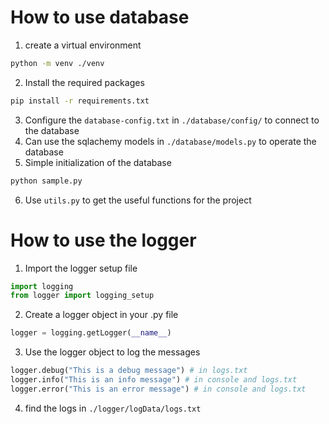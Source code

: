 # How to use database
1. create a virtual environment
```bash
python -m venv ./venv
```
2. Install the required packages
```bash
pip install -r requirements.txt
```
3. Configure the `database-config.txt` in `./database/config/` to connect to the database
4. Can use the sqlachemy models in `./database/models.py` to operate the database
5. Simple initialization of the database
```bash
python sample.py
```
6. Use `utils.py` to get the useful functions for the project

# How to use the logger
1. Import the logger setup file
```python
import logging
from logger import logging_setup
```
2. Create a logger object in your .py file
```python
logger = logging.getLogger(__name__)
```
3. Use the logger object to log the messages
```python
logger.debug("This is a debug message") # in logs.txt
logger.info("This is an info message") # in console and logs.txt
logger.error("This is an error message") # in console and logs.txt
```
4. find the logs in `./logger/logData/logs.txt`